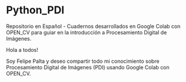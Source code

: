 # Python_PDI
Repositorio en Español - Cuadernos desarrollados en Google Colab con OPEN_CV para guiar en la introducción a Procesamiento Digital de Imágenes.

Hola a todos!

Soy Felipe Palta y deseo compartir todo mi conocimiento sobre Procesamiento Digital de Imágenes (PDI) usando Google Colab con OPEN_CV.
